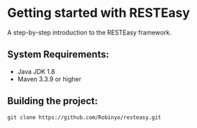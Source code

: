 Getting started with RESTEasy
=============================
A step-by-step introduction to the RESTEasy framework.

System Requirements:
-------------------------
- Java JDK 1.8
- Maven 3.3.9 or higher

Building the project:
---------------------

`git clone https://github.com/Robinyo/resteasy.git`